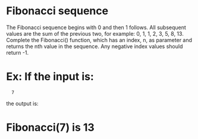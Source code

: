 # Fibonacci sequence

The Fibonacci sequence begins with 0 and then 1 follows. All subsequent values are the sum of the previous two, for example: 0, 1, 1, 2, 3, 5, 8, 13. Complete the Fibonacci() function, which has an index, n, as parameter and returns the nth value in the sequence. Any negative index values should return -1.

# Ex: If the input is:
      7

the output is:

# Fibonacci(7) is 13
